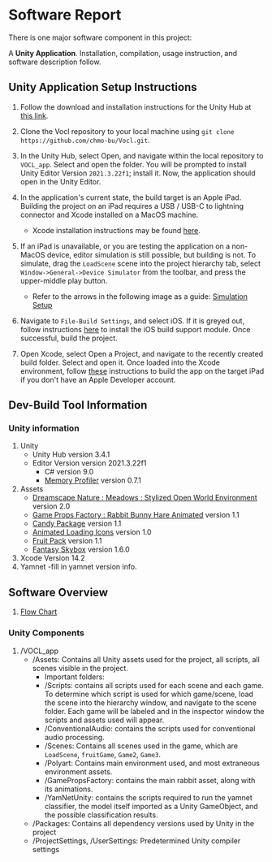 # Software Report

There is one major software component in this project: 

A **Unity Application**. Installation, compilation, usage instruction, and software description follow.

## Unity Application Setup Instructions

1. Follow the download and installation instructions for the Unity Hub at [this link](https://unity.com/download). 

2. Clone the Vocl repository to your local machine using 
 `git clone https://github.com/chmo-bu/Vocl.git`.

3. In the Unity Hub, select Open, and navigate within the local repository to `VOCL_app`. Select and open the folder. You will be prompted to install Unity Editor Version `2021.3.22f1`; install it. Now, the application should open in the Unity Editor.

4. In the application's current state, the build target is an Apple iPad. Building the project on an iPad requires a USB / USB-C to lightning connector and Xcode installed on a MacOS machine.
    - Xcode installation instructions may be found [here](https://developer.apple.com/xcode/). 
5. If an iPad is unavailable, or you are testing the application on a non-MacOS device, editor simulation is still possible, but building is not. To simulate, drag the `LoadScene` scene into the project hierarchy tab, select `Window->General->Device Simulator` from the toolbar, and press the upper-middle play button.
    - Refer to the arrows in the following image as a guide: [Simulation Setup](/MDattachments/unityguide.png)
6. Navigate to `File-Build Settings`, and select iOS. If it is greyed out, follow instructions [here](https://docs.unity3d.com/Manual/ios-environment-setup.html) to install the iOS build support module. Once successful, build the project.
7. Open Xcode, select Open a Project, and navigate to the recently created build folder. Select and open it. Once loaded into the Xcode environment, follow [these](https://steemit.com/xcode/@ktsteemit/xcode-free-provisioning) instructions to build the app on the target iPad if you don't have an Apple Developer account.

## Dev-Build Tool Information

### Unity information
1. Unity 
    - Unity Hub version 3.4.1
    - Editor Version version 2021.3.22f1
         - C# version 9.0
         - [Memory Profiler](https://docs.unity3d.com/Packages/com.unity.memoryprofiler@0.7/manual/index.html) version 0.7.1  
2. Assets
    - [Dreamscape Nature : Meadows : Stylized Open World Environment](https://assetstore.unity.com/packages/3d/environments/fantasy/dreamscape-nature-meadows-stylized-open-world-environment-186894) version 2.0
    - [Game Props Factory : Rabbit Bunny Hare Animated](https://assetstore.unity.com/packages/3d/characters/animals/rabbit-bunny-hare-animated-180544#reviews) version 1.1
    - [Candy Package](https://assetstore.unity.com/packages/3d/props/food/candy-package-143935) version 1.1
    - [Animated Loading Icons](https://assetstore.unity.com/packages/2d/gui/icons/animated-loading-icons-47844) version 1.0
    - [Fruit Pack](https://assetstore.unity.com/packages/3d/props/food/fruit-pack-80254) version 1.1
    - [Fantasy Skybox](https://assetstore.unity.com/packages/2d/textures-materials/sky/fantasy-skybox-18216) version 1.6.0
3. Xcode Version 14.2 
4. Yamnet
    -fill in yamnet version info.


## Software Overview
1. [Flow Chart](/MDattachments/flowchart.png)
### Unity Components
1. /VOCL_app
    - /Assets: Contains all Unity assets used for the project, all scripts, all scenes visible in the project.
         - Important folders: 
         - /Scripts: contains all scripts used for each scene and each game. To determine which script is used for which game/scene, load the scene into the hierarchy window, and navigate to the scene folder. Each game will be labeled and in the inspector window the scripts and assets used will appear.
         - /ConventionalAudio: contains the scripts used for conventional audio processing.
         - /Scenes: Contains all scenes used in the game, which are `LoadScene`, `fruitGame`, `Game2`, `Game3`.
         - /Polyart: Contains main environment used, and most extraneous environment assets.
         - /GamePropsFactory: contains the main rabbit asset, along with its animations.
         - /YamNetUnity: contains the scripts required to run the yamnet classifier, the model itself imported as a Unity GameObject, and the possible classification results.
    - /Packages: Contains all dependency versions used by Unity in the project
    - /ProjectSettings, /UserSettings: Predetermined Unity compiler settings



    





